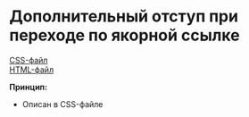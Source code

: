 # **Дополнительный отступ при переходе по якорной ссылке**

[CSS-файл](main.css)<br/>
[HTML-файл](index.html)


**Принцип:**
- Описан в CSS-файле